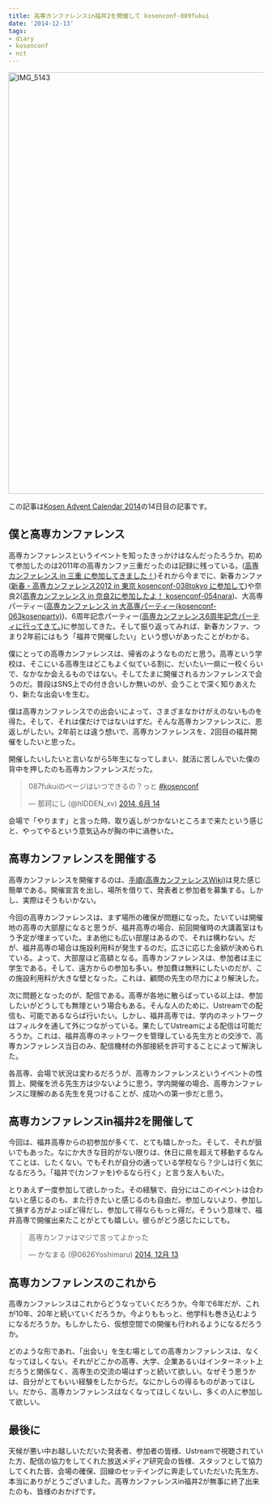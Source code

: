 ```yaml
---
title: 高専カンファレンスin福井2を開催して kosenconf-089fukui
date: '2014-12-13'
tags:
- diary
- kosenconf
- nct
---
```


<a href="http://unasuke.com/wp/wp-content/uploads/2014/12/IMG_5143.jpg"><img src="http://unasuke.com/wp/wp-content/uploads/2014/12/IMG_5143-768x1024.jpg" alt="IMG_5143" width="625" height="833" class="alignnone size-large wp-image-848" /></a>

この記事は<a href="http://www.adventar.org/calendars/496">Kosen Advent Calendar 2014</a>の14日目の記事です。

<h2>僕と高専カンファレンス</h2>

高専カンファレンスというイベントを知ったきっかけはなんだったろうか。初めて参加したのは2011年の高専カンファ三重だったのは記録に残っている。(<a href="http://d.hatena.ne.jp/yu_suke1994/20110329/1301407617">高専カンファレンス in 三重 に参加してきました！</a>)それから今までに、新春カンファ(<a href="http://d.hatena.ne.jp/yu_suke1994/20120306/1330960287">新春・高専カンファレンス2012 in 東京 kosenconf-038tokyo に参加して</a>)や奈良2(<a href="http://d.hatena.ne.jp/yu_suke1994/20120512/1336834526">高専カンファレンス in 奈良2に参加したよ！ kosenconf-054nara</a>)、大高専パーティー(<a href="http://d.hatena.ne.jp/yu_suke1994/20120826/1345990375">高専カンファレンス in 大高専パーティー(kosenconf-063kosenparty)</a>)、6周年記念パーティー(<a href="http://unasuke.com/diary/2014/kosenconf-086kc6party">高専カンファレンス6周年記念パーティに行ってきて。</a>)に参加してきた。そして振り返ってみれば、新春カンファ、つまり2年前にはもう「福井で開催したい」という想いがあったことがわかる。

僕にとっての高専カンファレンスは、帰省のようなものだと思う。高専という学校は、そこにいる高専生はどこもよく似ている割に、だいたい一県に一校くらいで、なかなか会えるものではない。そしてたまに開催されるカンファレンスで会うのだ。普段はSNS上での付き合いしか無いのが、会うことで深く知りあえたり、新たな出会いを生む。

僕は高専カンファレンスでの出会いによって、さまざまなかけがえのないものを得た。そして、それは僕だけではないはずだ。そんな高専カンファレンスに、恩返しがしたい。2年前とは違う想いで、高専カンファレンスを、2回目の福井開催をしたいと思った。

開催したいしたいと言いながら5年生になってしまい、就活に苦しんでいた僕の背中を押したのも高専カンファレンスだった。<blockquote class="twitter-tweet" lang="ja"><p>087fukuiのページはいつできるの？っと <a href="https://twitter.com/hashtag/kosenconf?src=hash">#kosenconf</a></p>&mdash; 那珂にし (@hIDDEN_xv) <a href="https://twitter.com/hIDDEN_xv/status/477707019932024832">2014, 6月 14</a></blockquote>
<script async src="//platform.twitter.com/widgets.js" charset="utf-8"></script>会場で「やります」と言った時、取り返しがつかないところまで来たという感じと、やってやるという意気込みが胸の中に渦巻いた。

<h2>高専カンファレンスを開催する</h2>

高専カンファレンスを開催するのは、<a href="http://kosenconf.jp/?howto">手順(高専カンファレンスWiki)</a>は見た感じ簡単である。開催宣言を出し、場所を借りて、発表者と参加者を募集する。しかし、実際はそうもいかない。

今回の高専カンファレンスは、まず場所の確保が問題になった。たいていは開催地の高専の大部屋になると思うが、福井高専の場合、前回開催時の大講義室はもう予定が埋まっていた。まあ他にも広い部屋はあるので、それは構わない。だが、福井高専の場合は施設利用料が発生するのだ。広さに応じた金額が決められている。よって、大部屋ほど高額となる。高専カンファレンスは、参加者は主に学生である。そして、遠方からの参加も多い。参加費は無料にしたいのだが、この施設利用料が大きな壁となった。これは、顧問の先生の尽力により解決した。

次に問題となったのが、配信である。高専が各地に散らばっている以上は、参加したいがどうしても無理という場合もある。そんな人のために、Ustreamでの配信も、可能であるならば行いたい。しかし、福井高専では、学内のネットワークはフィルタを通して外につながっている。果たしてUstreamによる配信は可能だろうか。これは、福井高専のネットワークを管理している先生方との交渉で、高専カンファレンス当日のみ、配信機材の外部接続を許可することによって解決した。

各高専、会場で状況は変わるだろうが、高専カンファレンスというイベントの性質上、開催を渋る先生方は少ないように思う。学内開催の場合、高専カンファレンスに理解のある先生を見つけることが、成功への第一歩だと思う。

<h2>高専カンファレンスin福井2を開催して</h2>

今回は、福井高専からの初参加が多くて、とても嬉しかった。そして、それが狙いでもあった。なにか大きな目的がない限りは、休日に県を超えて移動するなんてことは、したくない。でもそれが自分の通っている学校なら？少しは行く気になるだろう。「福井で(カンファを)やるなら行く」と言う友人もいた。

とりあえず一度参加して欲しかった。その経験で、自分にはこのイベントは合わないと感じるのも、また行きたいと感じるのも自由だ。参加しないより、参加して損する方がよっぽど得だし、参加して得ならもっと得だ。そういう意味で、福井高専で開催出来たことがとても嬉しい。彼らがどう感じたにしても。

<blockquote class="twitter-tweet" lang="ja">高専カンファはマジで言ってよかった</p>&mdash; かなまる (@0626Yoshimaru) <a href="https://twitter.com/0626Yoshimaru/status/543783172056420354">2014, 12月 13</a></blockquote>

<script async src="//platform.twitter.com/widgets.js" charset="utf-8"></script>

<h2>高専カンファレンスのこれから</h2>

<p>高専カンファレンスはこれからどうなっていくだろうか。今年で6年だが、これが10年、20年と続いていくだろうか。今よりももっと、他学科も巻き込むようになるだろうか。もしかしたら、仮想空間での開催も行われるようになるだろうか。

どのような形であれ、「出会い」を生む場としての高専カンファレンスは、なくなってほしくない。それがどこかの高専、大学、企業あるいはインターネット上だろうと関係なく、高専生の交流の場はずっと続いて欲しい。なぜそう思うかは、自分がとてもいい経験をしたからだ。なにかしらの得るものがあってほしい。だから、高専カンファレンスはなくなってほしくないし、多くの人に参加して欲しい。

<h2>最後に</h2>

天候が悪い中お越しいただいた発表者、参加者の皆様、Ustreamで視聴されていた方、配信の協力をしてくれた放送メディア研究会の皆様、スタッフとして協力してくれた皆、会場の確保、回線のセッテイングに奔走していただいた先生方、本当にありがとうございました。高専カンファレンスin福井2が無事に終了出来たのも、皆様のおかげです。
